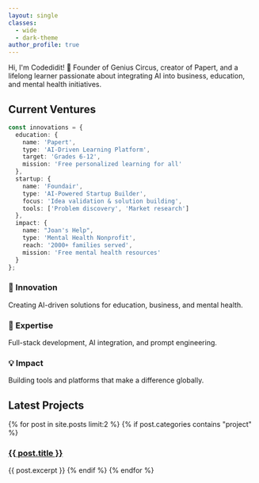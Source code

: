 ```yaml
---
layout: single
classes:
  - wide
  - dark-theme
author_profile: true
---
```


<div class="hero-intro">
  Hi, I'm Codedidit! 👋 Founder of Genius Circus, creator of Papert, and a lifelong learner passionate about integrating AI into business, education, and mental health initiatives.
</div>

## Current Ventures

```typescript
const innovations = {
  education: {
    name: 'Papert',
    type: 'AI-Driven Learning Platform',
    target: 'Grades 6-12',
    mission: 'Free personalized learning for all'
  },
  startup: {
    name: 'Foundair',
    type: 'AI-Powered Startup Builder',
    focus: 'Idea validation & solution building',
    tools: ['Problem discovery', 'Market research']
  },
  impact: {
    name: "Joan's Help",
    type: 'Mental Health Nonprofit',
    reach: '2000+ families served',
    mission: 'Free mental health resources'
  }
};
```

<div class="feature-grid">
  <div class="feature-card">
    <h3>🌟 Innovation</h3>
    <p>Creating AI-driven solutions for education, business, and mental health.</p>
  </div>
  
  <div class="feature-card">
    <h3>🧠 Expertise</h3>
    <p>Full-stack development, AI integration, and prompt engineering.</p>
  </div>
  
  <div class="feature-card">
    <h3>💡 Impact</h3>
    <p>Building tools and platforms that make a difference globally.</p>
  </div>
</div>

## Latest Projects
{% for post in site.posts limit:2 %}
  {% if post.categories contains "project" %}
    <h3><a href="{{ post.url }}">{{ post.title }}</a></h3>
    {{ post.excerpt }}
  {% endif %}
{% endfor %}
